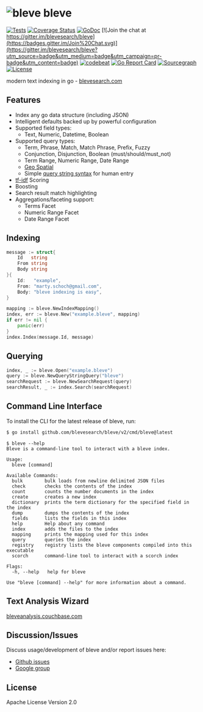 # ![bleve](docs/bleve.png) bleve

[![Tests](https://github.com/blevesearch/bleve/workflows/Tests/badge.svg?branch=master&event=push)](https://github.com/blevesearch/bleve/actions?query=workflow%3ATests+event%3Apush+branch%3Amaster)
[![Coverage Status](https://coveralls.io/repos/github/blevesearch/bleve/badge.svg?branch=master)](https://coveralls.io/github/blevesearch/bleve?branch=master)
[![GoDoc](https://godoc.org/github.com/blevesearch/bleve?status.svg)](https://godoc.org/github.com/blevesearch/bleve)
[![Join the chat at https://gitter.im/blevesearch/bleve](https://badges.gitter.im/Join%20Chat.svg)](https://gitter.im/blevesearch/bleve?utm_source=badge&utm_medium=badge&utm_campaign=pr-badge&utm_content=badge)
[![codebeat](https://codebeat.co/badges/38a7cbc9-9cf5-41c0-a315-0746178230f4)](https://codebeat.co/projects/github-com-blevesearch-bleve)
[![Go Report Card](https://goreportcard.com/badge/blevesearch/bleve)](https://goreportcard.com/report/blevesearch/bleve)
[![Sourcegraph](https://sourcegraph.com/github.com/blevesearch/bleve/-/badge.svg)](https://sourcegraph.com/github.com/blevesearch/bleve?badge)
[![License](https://img.shields.io/badge/License-Apache%202.0-blue.svg)](https://opensource.org/licenses/Apache-2.0)

modern text indexing in go - [blevesearch.com](http://www.blevesearch.com/)

## Features

* Index any go data structure (including JSON)
* Intelligent defaults backed up by powerful configuration
* Supported field types:
    * Text, Numeric, Datetime, Boolean
* Supported query types:
    * Term, Phrase, Match, Match Phrase, Prefix, Fuzzy
    * Conjunction, Disjunction, Boolean (must/should/must_not)
    * Term Range, Numeric Range, Date Range
    * [Geo Spatial](https://github.com/blevesearch/bleve/blob/master/geo/README.md)
    * Simple [query string syntax](http://www.blevesearch.com/docs/Query-String-Query/) for human entry
* [tf-idf](https://en.wikipedia.org/wiki/Tf-idf) Scoring
* Boosting
* Search result match highlighting
* Aggregations/faceting support:
    * Terms Facet
    * Numeric Range Facet
    * Date Range Facet

## Indexing

```go
message := struct{
	Id   string
	From string
	Body string
}{
	Id:   "example",
	From: "marty.schoch@gmail.com",
	Body: "bleve indexing is easy",
}

mapping := bleve.NewIndexMapping()
index, err := bleve.New("example.bleve", mapping)
if err != nil {
	panic(err)
}
index.Index(message.Id, message)
```

## Querying

```go
index, _ := bleve.Open("example.bleve")
query := bleve.NewQueryStringQuery("bleve")
searchRequest := bleve.NewSearchRequest(query)
searchResult, _ := index.Search(searchRequest)
```

## Command Line Interface

To install the CLI for the latest release of bleve, run:

```bash
$ go install github.com/blevesearch/bleve/v2/cmd/bleve@latest
```

```
$ bleve --help
Bleve is a command-line tool to interact with a bleve index.

Usage:
  bleve [command]

Available Commands:
  bulk        bulk loads from newline delimited JSON files
  check       checks the contents of the index
  count       counts the number documents in the index
  create      creates a new index
  dictionary  prints the term dictionary for the specified field in the index
  dump        dumps the contents of the index
  fields      lists the fields in this index
  help        Help about any command
  index       adds the files to the index
  mapping     prints the mapping used for this index
  query       queries the index
  registry    registry lists the bleve components compiled into this executable
  scorch      command-line tool to interact with a scorch index

Flags:
  -h, --help   help for bleve

Use "bleve [command] --help" for more information about a command.
```

## Text Analysis Wizard

[bleveanalysis.couchbase.com](https://bleveanalysis.couchbase.com)

## Discussion/Issues

Discuss usage/development of bleve and/or report issues here:
* [Github issues](https://github.com/blevesearch/bleve/issues)
* [Google group](https://groups.google.com/forum/#!forum/bleve)

## License

Apache License Version 2.0
